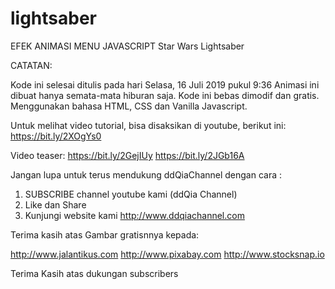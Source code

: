 # lightsaber
EFEK ANIMASI MENU JAVASCRIPT  Star Wars Lightsaber

CATATAN:

Kode ini selesai ditulis pada hari Selasa, 16 Juli 2019 pukul 9:36
Animasi ini dibuat hanya semata-mata hiburan saja.
Kode ini bebas dimodif dan gratis. 
Menggunakan bahasa HTML, CSS dan Vanilla Javascript.

Untuk melihat video tutorial, bisa disaksikan di youtube, berikut ini:
https://bit.ly/2XOgYs0

Video teaser:
https://bit.ly/2GejIUy
https://bit.ly/2JGb16A

Jangan lupa untuk terus mendukung ddQiaChannel dengan cara :
1. SUBSCRIBE channel youtube kami (ddQia Channel)
2. Like dan Share
3. Kunjungi website kami http://www.ddqiachannel.com

Terima kasih atas Gambar gratisnnya kepada:

http://www.jalantikus.com
http://www.pixabay.com
http://www.stocksnap.io

Terima Kasih atas dukungan subscribers
